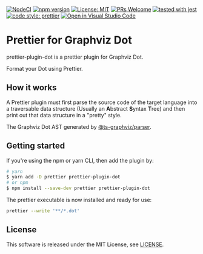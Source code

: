 [![NodeCI](https://github.com/ts-graphviz/prettier-plugin-dot/workflows/NodeCI/badge.svg)](https://github.com/ts-graphviz/prettier-plugin-dot/actions?workflow=NodeCI)
[![npm version](https://badge.fury.io/js/prettier-plugin-dot.svg)](https://badge.fury.io/js/prettier-plugin-dot)
[![License: MIT](https://img.shields.io/badge/License-MIT-yellow.svg)](https://opensource.org/licenses/MIT)
[![PRs Welcome](https://img.shields.io/badge/PRs-welcome-brightgreen.svg)](http://makeapullrequest.com)
[![tested with jest](https://img.shields.io/badge/tested_with-jest-99424f.svg)](https://github.com/facebook/jest)
[![code style: prettier](https://img.shields.io/badge/code_style-prettier-ff69b4.svg)](https://github.com/prettier/prettier)
[![Open in Visual Studio Code](https://open.vscode.dev/badges/open-in-vscode.svg)](https://open.vscode.dev/ts-graphviz/prettier-plugin-dot)

# Prettier for Graphviz Dot

prettier-plugin-dot is a prettier plugin for Graphviz Dot.

Format your Dot using Prettier.

## How it works

A Prettier plugin must first parse the source code of the target language into a traversable data structure (Usually an **A**bstract **S**yntax **T**ree)
and then print out that data structure in a "pretty" style.

The Graphviz Dot AST generated by [@ts-graphviz/parser](https://github.com/ts-graphviz/parser).

## Getting started

If you're using the npm or yarn CLI, then add the plugin by:

```bash
# yarn
$ yarn add -D prettier prettier-plugin-dot
# or npm
$ npm install --save-dev prettier prettier-plugin-dot
```

The prettier executable is now installed and ready for use:

```bash
prettier --write '**/*.dot'
```

## License

This software is released under the MIT License, see [LICENSE](./LICENSE).
